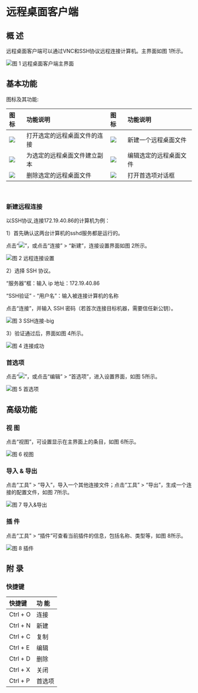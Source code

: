 # 远程桌面客户端
## 概 述
远程桌面客户端可以通过VNC和SSH协议远程连接计算机。主界面如图 1所示。

![图 1 远程桌面客户端主界面](image/1.png)
<br>

## 基本功能
图标及其功能:

| 图标 | 功能说明 | 图标 | 功能说明 |
| :------------ | :------------ | :------------ | :------------ |
|![](image/icon1.png)|打开选定的远程桌面文件的连接 |![](image/icon4.png)|新建一个远程桌面文件 |
|![](image/icon2.png)|为选定的远程桌面文件建立副本 |![](image/icon5.png)|编辑选定的远程桌面文件 |
|![](image/icon3.png)|删除选定的远程桌面文件 |![](image/icon6.png)|打开首选项对话框 |

<br>

### 新建远程连接
以SSH协议,连接172.19.40.86的计算机为例：

1）首先确认这两台计算机的sshd服务都是运行的。

点击“![](image/icon4.png)”，或点击“连接” > “新建”，连接设置界面如图 2所示。

![图 2 远程连接设置](image/2.png)

2）选择 SSH 协议。

“服务器”框：输入 ip 地址：172.19.40.86

“SSH验证” - “用户名”：输入被连接计算机的名称

点击“连接”，并输入 SSH 密码（若首次连接目标机器，需要信任新公钥）。

![图 3 SSH连接-big](image/3.png)

3）验证通过后，界面如图 4所示。

![图 4 连接成功](image/4.png)

### 首选项
点击“![](image/icon6.png)”，或点击“编辑” > “首选项”，进入设置界面，如图 5所示。

![图 5 首选项](image/5.png)
<br>

## 高级功能
### 视 图
点击“视图”，可设置显示在主界面上的条目，如图 6所示。

![图 6 视图](image/6.png)

### 导入 & 导出
点击“工具” > “导入”，导入一个其他连接文件；点击“工具” > “导出”，生成一个连接的配置文件，如图 7所示。

![图 7 导入&导出](image/7.png)

### 插 件
点击“工具” > “插件”可查看当前插件的信息，包括名称、类型等，如图 8所示。

![图 8 插件](image/8.png)
<br>

## 附 录
### 快捷键

| 快捷键 | 功 能 |
| :------------ | :------------ |
|Ctrl + O | 连接
|Ctrl + N | 新建
|Ctrl + C | 复制
|Ctrl + E | 编辑
|Ctrl + D | 删除
|Ctrl + X | 关闭
|Ctrl + P | 首选项
